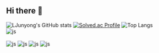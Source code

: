 ## Hi there 👋
![LJunyong's GitHub stats](https://github-readme-stats.vercel.app/api?username=LJunyong&show_icons=true&theme=radical)
[![Solved.ac Profile](http://mazassumnida.wtf/api/generate_badge?boj=mastermath)](https://solved.ac/mastermath)
![Top Langs](https://github-readme-stats.vercel.app/api/top-langs/?username=LJunyong&layout=compact)
<br>
![js](https://img.shields.io/badge/Gmail-D14836?style=for-the-badge&logo=gmail&logoColor=white)
<br>
<br>
![js](https://img.shields.io/badge/Python-3776AB?style=for-the-badge&logo=python&logoColor=white)
![js](https://img.shields.io/badge/C%2B%2B-00599C?style=for-the-badge&logo=c%2B%2B&logoColor=white)
![js](https://img.shields.io/badge/HTML-239120?style=for-the-badge&logo=html5&logoColor=white)
![js](https://img.shields.io/badge/CSS-239120?&style=for-the-badge&logo=css3&logoColor=white)
<br>

